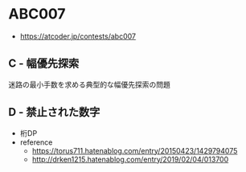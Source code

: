 # ABC007
* https://atcoder.jp/contests/abc007


## C - 幅優先探索
迷路の最小手数を求める典型的な幅優先探索の問題


## D - 禁止された数字
* 桁DP
* reference
  - https://torus711.hatenablog.com/entry/20150423/1429794075
  - http://drken1215.hatenablog.com/entry/2019/02/04/013700
